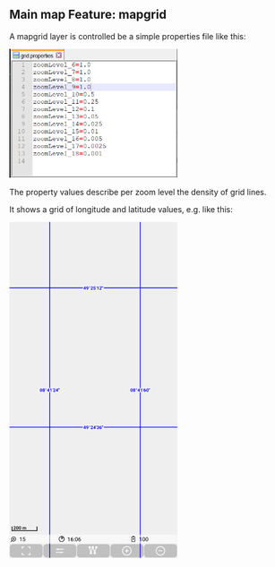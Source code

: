 ## Main map Feature: mapgrid

A mapgrid layer is controlled be a simple properties file like this:

<img src="./mapgrid.png" width="300" />

The property values describe per zoom level the density of grid lines.

It shows a grid of longitude and latitude values, e.g. like this:

<img src="./mapgrid_map.png" width="300" />

